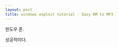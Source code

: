 ```yaml
---
layout: post
title: windows exploit tutorial - Easy RM to MP3
---
```



윈도우 폰.                      

성공적이다.
